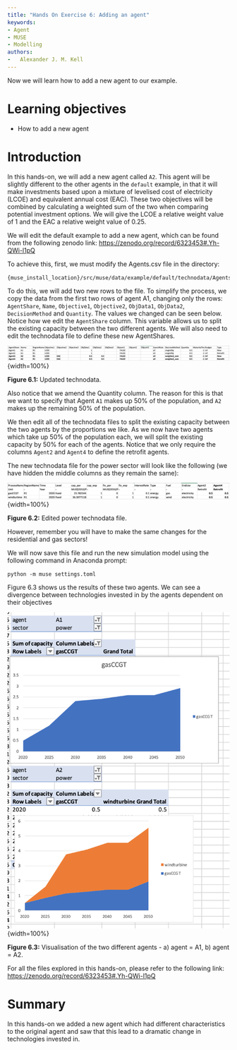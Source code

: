```yaml
---
title: "Hands On Exercise 6: Adding an agent"
keywords:
- Agent
- MUSE
- Modelling
authors:
-   Alexander J. M. Kell
---
```



Now we will learn how to add a new agent to our example.

# Learning objectives

- How to add a new agent

# Introduction

In this hands-on, we will add a new agent called `A2`. This agent will be slightly different to the other agents in the `default` example, in that it will make investments based upon a mixture of levelised cost of electricity (LCOE) and equivalent annual cost (EAC). These two objectives will be combined by calculating a weighted sum of the two when comparing potential investment options. We will give the LCOE a relative weight value of 1 and the EAC a relative weight value of 0.25.

We will edit the default example to add a new agent, which can be found from the following zenodo link:
https://zenodo.org/record/6323453#.Yh-QWi-l1pQ

To achieve this, first, we must modify the Agents.csv file in the directory:
```
{muse_install_location}/src/muse/data/example/default/technodata/Agents.csv
```

To do this, we will add two new rows to the file. To simplify the process, we copy the data from the first two rows of agent A1, changing only the rows: `AgentShare`, `Name`, `Objective1`, `Objective2`, `ObjData1`, `ObjData2`, `DecisionMethod` and `Quantity`. The values we changed can be seen below. Notice how we edit the `AgentShare` column. This variable allows us to split the existing capacity between the two different agents. We will also need to edit the technodata file to define these new AgentShares.

![](assets/Figure_6.1.png){width=100%}

**Figure 6.1:** Updated technodata.

Also notice that we amend the Quantity column. The reason for this is that we want to specify that Agent `A1` makes up 50% of the population, and `A2` makes up the remaining 50% of the population.

We then edit all of the technodata files to split the existing capacity between the two agents by the proportions we like. As we now have two agents which take up 50% of the population each, we will split the existing capacity by 50% for each of the agents. Notice that we only require the columns `Agent2` and `Agent4` to define the retrofit agents.

The new technodata file for the power sector will look like the following (we have hidden the middle columns as they remain the same):

![](assets/Figure_6.2.png){width=100%}

**Figure 6.2:** Edited power technodata file.

However, remember you will have to make the same changes for the residential and gas sectors!

We will now save this file and run the new simulation model using the following command in Anaconda prompt:

```
python -m muse settings.toml
```

Figure 6.3 shows us the results of these two agents. We can see a divergence between technologies invested in by the agents dependent on their objectives

![](assets/Figure_6.3.png){width=100%}

**Figure 6.3:** Visualisation of the two different agents - a) agent = A1, b) agent = A2.

For all the files explored in this hands-on, please refer to the following link:
https://zenodo.org/record/6323453#.Yh-QWi-l1pQ

# Summary

In this hands-on we added a new agent which had different characteristics to the original agent and saw that this lead to a dramatic change in technologies invested in.